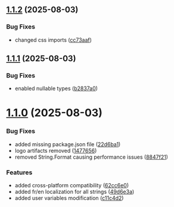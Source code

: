 ## [1.1.2](https://github.com/Dwarf1er/environment-variable-explorer/compare/v1.1.1...v1.1.2) (2025-08-03)


### Bug Fixes

* changed css imports ([cc73aaf](https://github.com/Dwarf1er/environment-variable-explorer/commit/cc73aaf63d1183281c4624888a2ee2d59ba15e1b))



## [1.1.1](https://github.com/Dwarf1er/environment-variable-explorer/compare/v1.1.0...v1.1.1) (2025-08-03)


### Bug Fixes

* enabled nullable types ([b2837a0](https://github.com/Dwarf1er/environment-variable-explorer/commit/b2837a0103fa0581eba8c5288c26c0693937089e))



# [1.1.0](https://github.com/Dwarf1er/environment-variable-explorer/compare/c11c4d242c8b22a324dad8391324d665e88e4961...v1.1.0) (2025-08-03)


### Bug Fixes

* added missing package.json file ([22d6ba1](https://github.com/Dwarf1er/environment-variable-explorer/commit/22d6ba11e0189fbb3bb6afec38137ed565bd0433))
* logo artifacts removed ([1477656](https://github.com/Dwarf1er/environment-variable-explorer/commit/14776569044e3846529ca1934a4c3a5bd96e57a7))
* removed String.Format causing performance issues ([8847f21](https://github.com/Dwarf1er/environment-variable-explorer/commit/8847f211699428a96fab926bf218ce766fc07186))


### Features

* added cross-platform compatibility ([62cc6e0](https://github.com/Dwarf1er/environment-variable-explorer/commit/62cc6e0daf5717bee7a3d9b19b295f277ce54871))
* added fr/en localization for all strings ([49d6e3a](https://github.com/Dwarf1er/environment-variable-explorer/commit/49d6e3a8609fa676af4cb555f696a0f8db9e8844))
* added user variables modification ([c11c4d2](https://github.com/Dwarf1er/environment-variable-explorer/commit/c11c4d242c8b22a324dad8391324d665e88e4961))



